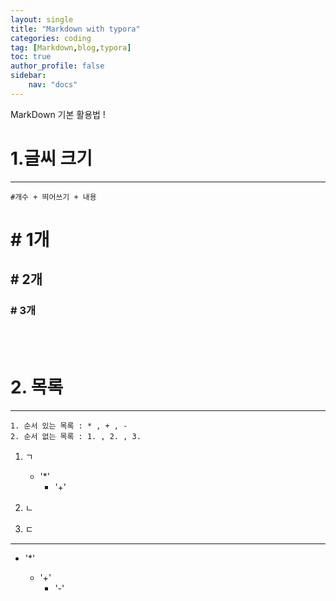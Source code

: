 ```yaml
---
layout: single
title: "Markdown with typora"
categories: coding
tag: [Markdown,blog,typora]
toc: true 
author_profile: false
sidebar:
    nav: "docs"
---
```




MarkDown 기본 활용법 ! 



# 1.글씨 크기

---

```
#개수 + 띄어쓰기 + 내용 
```

# # 1개

## #  2개

### # 3개



<br>

<br>



# 2. 목록

---

```
1. 순서 있는 목록 : * , + , -
2. 순서 없는 목록 : 1. , 2. , 3.
```

1. ㄱ

   * '*'
     + '+'

   

2. ㄴ

3. ㄷ

---



* '*'

  + '+'
    - '-'

  

 





